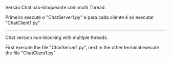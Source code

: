 Versão Chat não-bloqueante com multi Thread.

Primeiro execute o "ChatServer1.py" e para cada cliente é só executar "ChatClient1.py"

-----

Chat version non-blocking with multiple threads.

First execute the file "CharServer1.py", next in the other terminal execute the file "ChatClient1.py"